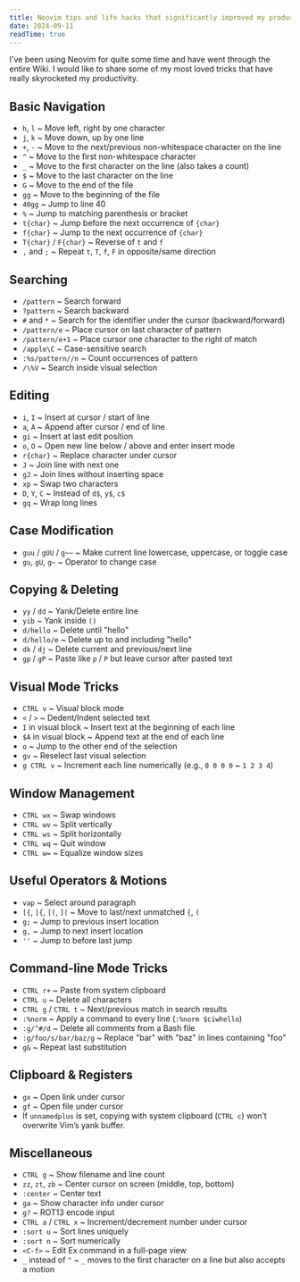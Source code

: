 ```yaml
---
title: Neovim tips and life hacks that significantly improved my productivity
date: 2024-09-11
readTime: true
---
```


I've been using Neovim for quite some time and have went through the entire Wiki. I would like to share some of my most loved tricks that have really skyrocketed my productivity.

<!--more-->

## Basic Navigation

- `h`, `l` ~ Move left, right by one character
- `j`, `k` ~ Move down, up by one line
- `+`, `-` ~ Move to the next/previous non-whitespace character on the line
- `^` ~ Move to the first non-whitespace character
- `_` ~ Move to the first character on the line (also takes a count)
- `$` ~ Move to the last character on the line
- `G` ~ Move to the end of the file
- `gg` ~ Move to the beginning of the file
- `40gg` ~ Jump to line 40
- `%` ~ Jump to matching parenthesis or bracket
- `t{char}` ~ Jump before the next occurrence of `{char}`
- `f{char}` ~ Jump to the next occurrence of `{char}`
- `T{char}` / `F{char}` ~ Reverse of `t` and `f`
- `,` and `;` ~ Repeat `t`, `T`, `f`, `F` in opposite/same direction

## Searching

- `/pattern` ~ Search forward
- `?pattern` ~ Search backward
- `#` and `*` ~ Search for the identifier under the cursor (backward/forward)
- `/pattern/e` ~ Place cursor on last character of pattern
- `/pattern/e+1` ~ Place cursor one character to the right of match
- `/apple\C` ~ Case-sensitive search
- `:%s/pattern//n` ~ Count occurrences of pattern
- `/\%V` ~ Search inside visual selection

## Editing

- `i`, `I` ~ Insert at cursor / start of line
- `a`, `A` ~ Append after cursor / end of line
- `gi` ~ Insert at last edit position
- `o`, `O` ~ Open new line below / above and enter insert mode
- `r{char}` ~ Replace character under cursor
- `J` ~ Join line with next one
- `gJ` ~ Join lines without inserting space
- `xp` ~ Swap two characters
- `D`, `Y`, `C` ~ Instead of `d$`, `y$`, `c$`
- `gq` ~ Wrap long lines

## Case Modification

- `guu` / `gUU` / `g~~` ~ Make current line lowercase, uppercase, or toggle case
- `gu`, `gU`, `g~` ~ Operator to change case

## Copying & Deleting

- `yy` / `dd` ~ Yank/Delete entire line
- `yib` ~ Yank inside `()`
- `d/hello` ~ Delete until "hello"
- `d/hello/e` ~ Delete up to and including "hello"
- `dk` / `dj` ~ Delete current and previous/next line
- `gp` / `gP` ~ Paste like `p` / `P` but leave cursor after pasted text

## Visual Mode Tricks

- `CTRL v` ~ Visual block mode
- `<` / `>` ~ Dedent/Indent selected text
- `I` in visual block ~ Insert text at the beginning of each line
- `$A` in visual block ~ Append text at the end of each line
- `o` ~ Jump to the other end of the selection
- `gv` ~ Reselect last visual selection
- `g CTRL v` ~ Increment each line numerically (e.g., `0 0 0 0` ~ `1 2 3 4`)

## Window Management

- `CTRL wx` ~ Swap windows
- `CTRL wv` ~ Split vertically
- `CTRL ws` ~ Split horizontally
- `CTRL wq` ~ Quit window
- `CTRL w=` ~ Equalize window sizes

## Useful Operators & Motions

- `vap` ~ Select around paragraph
- `[{`, `]{`, `[(`, `](` ~ Move to last/next unmatched `{`, `(`
- `g;` ~ Jump to previous insert location
- `g,` ~ Jump to next insert location
- `''` ~ Jump to before last jump

## Command-line Mode Tricks

- `CTRL r+` ~ Paste from system clipboard
- `CTRL u` ~ Delete all characters
- `CTRL g` / `CTRL t` ~ Next/previous match in search results
- `:%norm` ~ Apply a command to every line (`:%norm $ciwhello`)
- `:g/^#/d` ~ Delete all comments from a Bash file
- `:g/foo/s/bar/baz/g` ~ Replace "bar" with "baz" in lines containing "foo"
- `g&` ~ Repeat last substitution

## Clipboard & Registers

- `gx` ~ Open link under cursor
- `gf` ~ Open file under cursor
- If `unnamedplus` is set, copying with system clipboard (`CTRL c`) won’t overwrite Vim’s yank buffer.

## Miscellaneous

- `CTRL g` ~ Show filename and line count
- `zz`, `zt`, `zb` ~ Center cursor on screen (middle, top, bottom)
- `:center` ~ Center text
- `ga` ~ Show character info under cursor
- `g?` ~ ROT13 encode input
- `CTRL a` / `CTRL x` ~ Increment/decrement number under cursor
- `:sort u` ~ Sort lines uniquely
- `:sort n` ~ Sort numerically
- `<C-f>` ~ Edit Ex command in a full-page view
- `_` instead of `^` ~ `_` moves to the first character on a line but also accepts a motion
